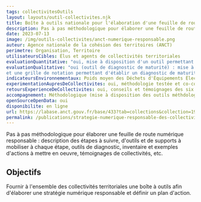 ```yaml
---
tags: collectivitesOutils
layout: layouts/outil-collectivites.njk
title: Boîte à outils nationale pour l'élaboration d'une feuille de route numérique responsable
description: Pas à pas méthodologique pour élaborer une feuille de route numérique responsable
date: 2023-07-13
image: /img/outils-collectivites/anct-numerique-responsable.png
auteur: Agence nationale de la cohésion des territoires (ANCT)
perimetre: Organisation, Territoire
utilisateursCibles: Élus et agents de collectivités territoriales
evaluationQuantitative: "oui, mise à disposition d'un outil permettant de réaliser un inventaire IT au sein d'une collectivité et effectuer une analyse quantitative de son parc informatique grâce à des indicateurs"
evaluationQualitative: "oui (outil de diagnostic de maturité) : mise à disposition d'une grille d'entretiens bilatéraux
et une grille de notation permettant d'établir un diagnostic de maturité qualitatif de la collectivité en matière de numérique écoresponsable"
indicateursEnvironnementaux: Poids moyen des Déchets d'Équipements Électriques et Électroniques (DEEE) par agent par an (tonne), PUE (indicateur de performance énergétique des datacenters)"
experimentationAupresDeCollectivites: oui, méthodologie testée et co-construite avec les collectivités auprès de six collectivités pilotes
retoursExperienceDeCollectivites: oui, conseils et témoignages des six collectivités pilotes à chaque étape méthodologique
accompagnement: Méthodologique (mise à disposition des outils méthdologiques), Documentaire (mise à disposition d'autres ressources complémentaires) et Humain (retours d'expérience des collectivités et accompagnement proposé par l'ANCT)
openSourceOpenData: oui
disponibilite: en ligne
url: https://labase.anct.gouv.fr/base/433?tab=collections&collection=199
permalink: /publications/strategie-numerique-responsable-des-collectivites/outils/boite-outils-anct/
---
```


Pas à pas méthodologique pour élaborer une feuille de route numérique responsable : description des étapes à suivre, d'outils et de supports à mobiliser à chaque étape, outils de diagnostic, inventaire et exemples d'actions à mettre en oeuvre, témoignages de collectivités, etc.

## Objectifs

Fournir à l'ensemble des collectivités territoriales une boîte à outils afin d'élaborer une stratégie numérique responsable et définir un plan d'action.
